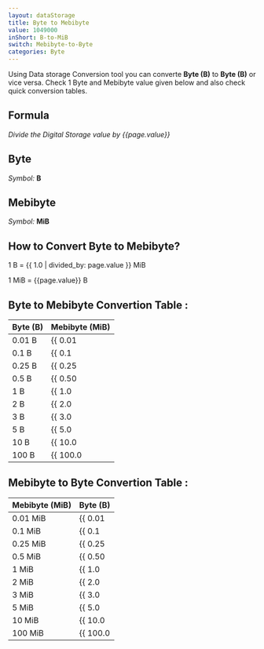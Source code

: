 ```yaml
---
layout: dataStorage
title: Byte to Mebibyte
value: 1049000
inShort: B-to-MiB
switch: Mebibyte-to-Byte
categories: Byte
---
```


Using Data storage Conversion tool you can converte **Byte (B)** to **Byte (B)** or vice versa. Check 1 Byte and Mebibyte value given below and also check quick conversion tables.

## Formula
*Divide the Digital Storage value by {{page.value}}*

## Byte
*Symbol:* **B**

## Mebibyte
*Symbol:* **MiB**

## How to Convert Byte to Mebibyte?

1 B = {{ 1.0 | divided_by: page.value }} MiB

1 MiB = {{page.value}} B


## Byte to Mebibyte Convertion Table :

| Byte (B) | Mebibyte (MiB) |
| ---- | ---- |
| 0.01 B | {{ 0.01 | divided_by: page.value }} MiB |
| 0.1 B | {{ 0.1 | divided_by: page.value }} MiB |
| 0.25 B | {{ 0.25 | divided_by: page.value }} MiB |
| 0.5 B | {{ 0.50 | divided_by: page.value }} MiB |
| 1 B | {{ 1.0 | divided_by: page.value }} MiB |
| 2 B | {{ 2.0 | divided_by: page.value }} MiB |
| 3 B | {{ 3.0 | divided_by: page.value }} MiB |
| 5 B | {{ 5.0 | divided_by: page.value }} MiB |
| 10 B | {{ 10.0 | divided_by: page.value }} MiB |
| 100 B | {{ 100.0 | divided_by: page.value }} MiB |

## Mebibyte to Byte Convertion Table :

| Mebibyte (MiB) | Byte (B) |
| ---- | ---- |
| 0.01 MiB | {{ 0.01 | times: page.value }} B |
| 0.1 MiB | {{ 0.1 | times: page.value }} B |
| 0.25 MiB | {{ 0.25 | times: page.value }} B |
| 0.5 MiB | {{ 0.50 | times: page.value }} B |
| 1 MiB | {{ 1.0 | times: page.value }} B |
| 2 MiB | {{ 2.0 | times: page.value }} B |
| 3 MiB | {{ 3.0 | times: page.value }} B |
| 5 MiB | {{ 5.0 | times: page.value }} B |
| 10 MiB | {{ 10.0 | times: page.value }} B |
| 100 MiB | {{ 100.0 | times: page.value }} B |


<script>
document.getElementById('selectInput')[1].selected = true
document.getElementById('selectOutput')[9].selected = true
</script>
